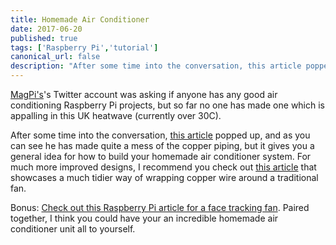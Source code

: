 ```yaml
---
title: Homemade Air Conditioner
date: 2017-06-20
published: true
tags: ['Raspberry Pi','tutorial']
canonical_url: false
description: "After some time into the conversation, this article popped up, and as you can see he has made quite a mess of the copper piping, but it gives you a general idea for how to build your homemade air conditioner system. For much more improved designs, I recommend you check out this article that showcases a much tidier way of wrapping copper wire around a traditional fan."
---
```


[MagPi's](https://twitter.com/TheMagP1/status/877082289850785793)'s Twitter account was asking if anyone has any good air conditioning Raspberry Pi projects, but so far no one has made one which is appalling in this UK heatwave (currently over 30C).

After some time into the conversation, [this article](https://www.instructables.com/id/Homemade-air-conditioner/) popped up, and as you can see he has made quite a mess of the copper piping, but it gives you a general idea for how to build your homemade air conditioner system. For much more improved designs, I recommend you check out [this article](http://www.gmilburn.ca/2005/06/14/homebrew-air-conditioning/) that showcases a much tidier way of wrapping copper wire around a traditional fan.

Bonus: [Check out this Raspberry Pi article for a face tracking fan](https://www.raspberrypi.org/blog/face-tracking-fan/). Paired together, I think you could have your an incredible homemade air conditioner unit all to yourself.
